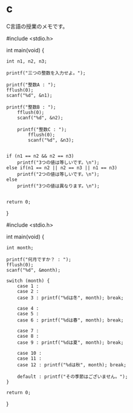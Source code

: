 # c

C言語の授業のメモです。


#include <stdio.h>

int main(void)
{

	int n1, n2, n3;

	printf("三つの整数を入力せよ。");

	printf("整数A : ");
	fflush(0);
	scanf("%d", &n1);

	printf("整数B : ");
		fflush(0);
		scanf("%d", &n2);

		printf("整数C : ");
			fflush(0);
			scanf("%d", &n3);


	if (n1 == n2 && n2 == n3)
		printf("3つの値は等しいです。\n");
	else if(n1 == n2 || n2 == n3 || n1 == n3)
		printf("2つの値は等しいです。\n");
	else
		printf("3つの値は異なります。\n");


	return 0;

}


#include <stdio.h>

int main(void)
{

	int month;

	printf("何月ですか？ : ");
	fflush(0);
	scanf("%d", &month);

	switch (month) {
		case 1 :
		case 2 :
		case 3 : printf("%dは冬", month); break;

		case 4 :
		case 5 :
		case 6 : printf("%dは春", month); break;

		case 7 :
		case 8 :
		case 9 : printf("%dは夏", month); break;

		case 10 :
		case 11 :
		case 12 : printf("%dは秋", month); break;

		default : printf("その季節はございません。");
	}

	return 0;

}







